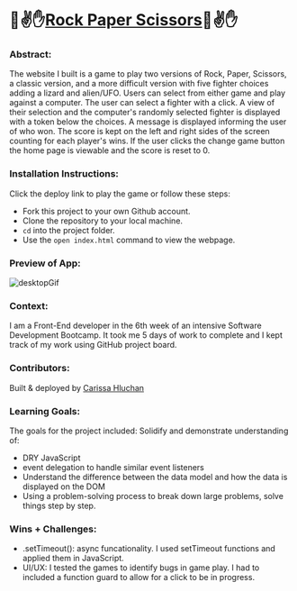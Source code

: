 # 👊✌️✋[Rock Paper Scissors](https://carissahluchan.github.io/rock-paper-scissors/)👊✌️✋

### Abstract:
[//]: <> (Briefly describe what you built and its features. What problem is the app solving? How does this application solve that problem?)
The website I built is a game to play two versions of Rock, Paper, Scissors, a classic version, and a more difficult version with five fighter choices adding a lizard and alien/UFO. Users can select from either game and play against a computer. The user can select a fighter with a click. A view of their selection and the computer's randomly selected fighter is displayed with a token below the choices. A message is displayed informing the user of who won. The score is kept on the left and right sides of the screen counting for each player's wins. If the user clicks the change game button the home page is viewable and the score is reset to 0.

### Installation Instructions:
[//]: <> (What steps does a person have to take to get your app cloned down and running?)
Click the deploy link to play the game or follow these steps:
- Fork this project to your own Github account.
- Clone the repository to your local machine.
- `cd` into the project folder.
- Use the `open index.html` command to view the webpage.

### Preview of App:
[//]: <> (Provide ONE gif or screenshot of your application - choose the "coolest" piece of functionality to show off.)
![desktopGif](./assets/RPS.gif)

### Context:
[//]: <> (Give some context for the project here. How long did you have to work on it? How far into the Turing program are you?)
I am a Front-End developer in the 6th week of an intensive Software Development Bootcamp. It took me 5 days of work to complete and I kept track of my work using GitHub project board.

### Contributors:
[//]: <> (Who worked on this application? Link to their GitHubs.)
Built & deployed by [Carissa Hluchan](https://github.com/CarissaHluchan)

### Learning Goals:
[//]: <> (What were the learning goals of this project? What tech did you work with?)
The goals for the project included:
Solidify and demonstrate understanding of:
- DRY JavaScript
- event delegation to handle similar event listeners
- Understand the difference between the data model and how the data is displayed on the DOM
- Using a problem-solving process to break down large problems, solve things step by step.

### Wins + Challenges:
[//]: <> (What are 2-3 wins you have from this project? What were some challenges you faced - and how did you get over them?)
- .setTimeout(): async funcationality. I used setTimeout functions and applied them in JavaScript. 
- UI/UX: I tested the games to identify bugs in game play. I had to included a function guard to allow for a click to be in progress. 

